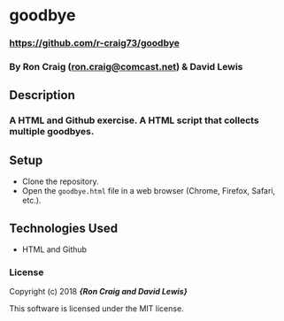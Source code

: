 # goodbye

### https://github.com/r-craig73/goodbye

### By Ron Craig (ron.craig@comcast.net) & David Lewis

## Description
###  A HTML and Github exercise. A HTML script that collects multiple goodbyes.

## Setup
* Clone the repository.
* Open the `goodbye.html` file in a web browser (Chrome, Firefox, Safari, etc.).

## Technologies Used
* HTML and Github

### License
Copyright (c) 2018 **_{Ron Craig and David Lewis}_**

This software is licensed under the MIT license.

